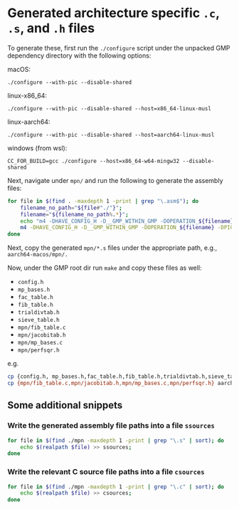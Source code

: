 # Generated architecture specific `.c`, `.s`, and `.h` files

To generate these, first run the `./configure` script under the unpacked GMP dependency directory with the following options:

macOS:
```terminal
./configure --with-pic --disable-shared
```

linux-x86_64:
```terminal
./configure --with-pic --disable-shared --host=x86_64-linux-musl
```

linux-aarch64:
```terminal
./configure --with-pic --disable-shared --host=aarch64-linux-musl
```

windows (from wsl):
```terminal
CC_FOR_BUILD=gcc ./configure --host=x86_64-w64-mingw32 --disable-shared
```

Next, navigate under `mpn/` and run the following to generate the assembly files:

```bash
for file in $(find . -maxdepth 1 -print | grep "\.asm$"); do
    filename_no_path="${file#"./"}";
    filename="${filename_no_path%.*}";
    echo "m4 -DHAVE_CONFIG_H -D__GMP_WITHIN_GMP -DOPERATION_${filename} -DPIC $file > ${filename}.s";
    m4 -DHAVE_CONFIG_H -D__GMP_WITHIN_GMP -DOPERATION_${filename} -DPIC $file > ${filename}.s;
done
```

Next, copy the generated `mpn/*.s` files under the appropriate path, e.g.,
`aarch64-macos/mpn/.`

Now, under the GMP root dir run `make` and copy these files as well:

- `config.h`
- `mp_bases.h`
- `fac_table.h`
- `fib_table.h`
- `trialdivtab.h`
- `sieve_table.h`
- `mpn/fib_table.c`
- `mpn/jacobitab.h`
- `mpn/mp_bases.c`
- `mpn/perfsqr.h`

e.g.
```bash
cp {config.h, mp_bases.h,fac_table.h,fib_table.h,trialdivtab.h,sieve_table.h} aarch64-macos/.
cp {mpn/fib_table.c,mpn/jacobitab.h,mpn/mp_bases.c,mpn/perfsqr.h} aarch64-macos/mpn/.
```

## Some additional snippets

### Write the generated assembly file paths into a file `ssources`

```bash
for file in $(find ./mpn -maxdepth 1 -print | grep "\.s" | sort); do
    echo $(realpath $file) >> ssources;
done
```

### Write the relevant C source file paths into a file `csources`

```bash
for file in $(find ./mpn -maxdepth 1 -print | grep "\.c" | sort); do
    echo $(realpath $file) >> csources;
done
```
